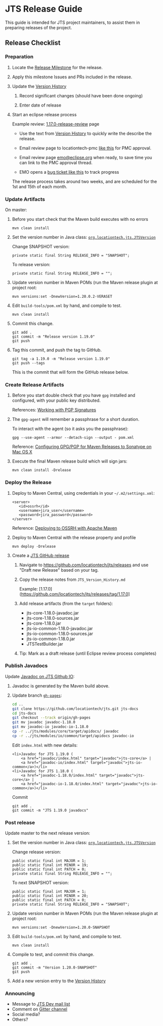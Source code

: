# JTS Release Guide

This guide is intended for JTS project maintainers, 
to assist them in preparing releases of the project.

## Release Checklist

### Preparation

1. Locate the [Release Milestone](https://github.com/locationtech/jts/milestones) for the release.
   
2. Apply this milestone Issues and PRs included in the release.

3. Update the [Version History](https://github.com/locationtech/jts/blob/master/doc/JTS_Version_History.md)

   1. Record significant changes (should have been done ongoing)
   
   2. Enter date of release

4. Start an eclipse release process

   Example review: [1.17.0-release-review](https://projects.eclipse.org/projects/locationtech.jts/reviews/1.17.0-release-review) page
   
   * Use the text from [Version History](https://github.com/locationtech/jts/blob/master/doc/JTS_Version_History.md) to quickly write the describe the release.
   
   * Email review page to locationtech-pmc [like this](locationtech-pmc/msg01095.html) for PMC approval.

   * Email review page emo@eclipse.org when ready, to save time you can link to the PMC approval thread.
   
   * EMO opens a [bug ticket like this](https://bugs.eclipse.org/bugs/show_bug.cgi?id=564358) to track progress
   
   The release process takes around two weeks, and are scheduled for the 1st and 15th of each month.

### Update Artifacts

On master:

1. Before you start check that the Maven build executes with no errors

   ```
   mvn clean install
   ```

2. Set the version number in Java class: [`org.locationtech.jts.JTSVersion`](https://github.com/locationtech/jts/blob/master/modules/core/src/main/java/org/locationtech/jts/JTSVersion.java)
   
   Change SNAPSHOT version:
   
   ```
   private static final String RELEASE_INFO = "SNAPSHOT";
   ```
   
   To release version:
   
   ```
   private static final String RELEASE_INFO = "";
   ```

2. Update version number in Maven POMs (run the Maven release plugin at project root:
   
   ```
   mvn versions:set -DnewVersion=1.20.0.2-VERASET
   ```

3. Edit ``build-tools/pom.xml`` by hand, and compile to test.
   
   ```
   mvn clean install
   ```
   
3. Commit this change.

   ```
   git add .
   git commit -m "Release version 1.19.0"
   git push
   ```
      
4. Tag this commit, and push the tag to GitHub.

   ```
   git tag -a 1.19.0 -m "Release version 1.19.0"
   git push --tags
   ```

   This is the commit that will form the GitHub release below.

### Create Release Artifacts

1. Before you start double check that you have `gpg` installed and configured, with your public key distributed.
   
   References: [Working with PGP Signatures](https://central.sonatype.org/pages/working-with-pgp-signatures.html)
   

2. The `gpg-agent` will remember a passphrase for a short duration.
   
   To interact with the agent (so it asks you the passphrase):
   
   ```
   gpg --use-agent --armor --detach-sign --output - pom.xml
   ```
   
   Reference: [Configuring GPG/PGP for Maven Releases to Sonatype on Mac OS X](https://nblair.github.io/2015/10/29/maven-gpg-sonatype/)
    
2. Execute the final Maven release build which will sign jars:
   
   ```
   mvn clean install -Drelease
   ```

### Deploy the Release

1. Deploy to Maven Central, using credentials in your `~/.m2/settings.xml`:
   
   ```
   <server>
      <id>ossrh</id>
      <username>jira_user</username>
      <password>jira_password</password>
   </server>
   ```
   
   Reference: [Deploying to OSSRH with Apache Maven](https://central.sonatype.org/pages/apache-maven.html)
   
2. Deploy to Maven Central with the release property and profile 
   
   ```
   mvn deploy -Drelease
   ```

4. Create a [JTS GitHub release](https://github.com/locationtech/jts/releases)

   1. Navigate to https://github.com/locationtech/jts/releases and use "Draft new Release"
      based on your tag. 
   
   2. Copy the release notes from `JTS_Version_History.md`
   
      Example: [1.17.0](https://github.com/locationtech/jts/releases/tag/1.17.0]

   3. Add release artifacts (from the `target` folders):
      
      * jts-core-1.18.0-javadoc.jar
      * jts-core-1.18.0-sources.jar
      * jts-core-1.18.0.jar
      * jts-io-common-1.18.0-javadoc.jar
      * jts-io-common-1.18.0-sources.jar
      * jts-io-common-1.18.0.jar
      * JTSTestBuilder.jar
   
   4. Tip: Mark as a draft release (until Eclipse review process completes)

### Publish Javadocs

Update [Javadoc on JTS Github IO](http://locationtech.github.io/jts/javadoc/):

1. Javadoc is generated by the Maven build above.
   
2. Update branch [`gh-pages`](https://github.com/locationtech/jts/tree/gh-pages):
   
   ```bash
   cd ..
   git clone https://github.com/locationtech/jts.git jts-docs
   cd jts-docs
   git checkout --track origin/gh-pages
   git mv javadoc javadoc-1.18.0
   git mv javadoc-io javadoc-io-1.18.0
   cp -r ../jts/modules/core/target/apidocs/ javadoc  
   cp -r ../jts/modules/io/common/target/apidocs javadoc-io
   ```
   
   Edit ``index.html`` with new details:
   
   ```
   <li>Javadoc for JTS 1.19.0 (
       <a href="javadoc/index.html" target="javadoc">jts-core</a> |
       <a href="javadoc-io/index.html" target="javadoc">jts-io-common</a>)</li>
   <li>Javadoc for JTS 1.18.0 (
       <a href="javadoc-1.18.0/index.html" target="javadoc">jts-core</a> |
       <a href="javadoc-io-1.18.0/index.html" target="javadoc">jts-io-common</a>)</li>
   ```
   
   Commit 
   ```
   git add .
   git commit -m "JTS 1.19.0 javadocs"
   ```

### Post release

Update master to the next release version:

1. Set the version number in Java class: [`org.locationtech.jts.JTSVersion`](https://github.com/locationtech/jts/blob/master/modules/core/src/main/java/org/locationtech/jts/JTSVersion.java)
   
   Change release version:
   
   ```
   public static final int MAJOR = 1;
   public static final int MINOR = 19;
   public static final int PATCH = 0;
   private static final String RELEASE_INFO = "";
   ```
   
   To next SNAPSHOT version:
   
   ```
   public static final int MAJOR = 1;
   public static final int MINOR = 20;
   public static final int PATCH = 0;
   private static final String RELEASE_INFO = "SNAPSHOT";
   ```
   
2. Update version number in Maven POMs (run the Maven release plugin at project root:
   
   ```
   mvn versions:set -DnewVersion=1.20.0-SNAPSHOT
   ```
   
3. Edit ``build-tools/pom.xml`` by hand, and compile to test.
   
   ```
   mvn clean install
   ```
 
3. Compile to test, and commit this change.

   ```
   git add .
   git commit -m "Version 1.20.0-SNAPSHOT"
   git push
   ```  
   
4. Add a new version entry to the [Version History](https://github.com/locationtech/jts/blob/master/doc/JTS_Version_History.md)

### Announcing

* Message to [JTS Dev mail list](https://accounts.eclipse.org/mailing-list/jts-dev)
* Comment on [Gitter channel](https://gitter.im/locationtech/jts)
* Social media?
* Others?
